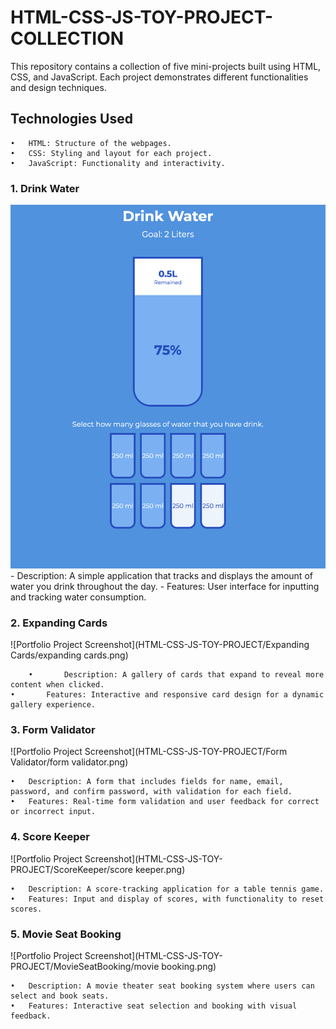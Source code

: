 # HTML-CSS-JS-TOY-PROJECT-COLLECTION

This repository contains a collection of five mini-projects built using HTML, CSS, and JavaScript. Each project demonstrates different functionalities and design techniques.


## Technologies Used

	•	HTML: Structure of the webpages.
	•	CSS: Styling and layout for each project.
	•	JavaScript: Functionality and interactivity.


### 1.	Drink Water
![Drink Water](Drink%20Water/images/drink-water.png)
	- Description: A simple application that tracks and displays the amount of water you drink throughout the day.
	- Features: User interface for inputting and tracking water consumption.

### 2.	Expanding Cards
![Portfolio Project Screenshot](HTML-CSS-JS-TOY-PROJECT/Expanding Cards/expanding cards.png)

        •       Description: A gallery of cards that expand to reveal more content when clicked.
	•       Features: Interactive and responsive card design for a dynamic gallery experience.

### 3.  Form Validator
![Portfolio Project Screenshot](HTML-CSS-JS-TOY-PROJECT/Form Validator/form validator.png)

	•	Description: A form that includes fields for name, email, password, and confirm password, with validation for each field.
	•	Features: Real-time form validation and user feedback for correct or incorrect input.

### 4.	Score Keeper
![Portfolio Project Screenshot](HTML-CSS-JS-TOY-PROJECT/ScoreKeeper/score keeper.png)

	•	Description: A score-tracking application for a table tennis game.
	•	Features: Input and display of scores, with functionality to reset scores.

### 5.	Movie Seat Booking
![Portfolio Project Screenshot](HTML-CSS-JS-TOY-PROJECT/MovieSeatBooking/movie booking.png)

	•	Description: A movie theater seat booking system where users can select and book seats.
	•	Features: Interactive seat selection and booking with visual feedback.
